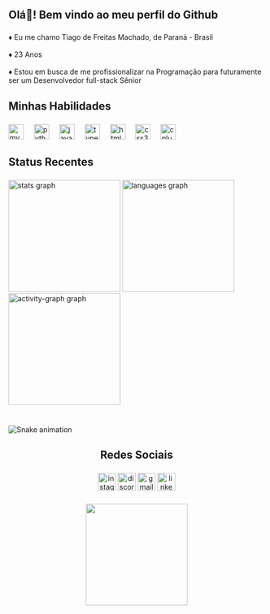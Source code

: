 <h2 align="left">Olá👋! Bem vindo ao meu perfil do Github</h2>

###

<p align="left">♦ Eu me chamo Tiago de Freitas Machado, de Paraná - Brasil<br><br>♦ 23 Anos<br><br>♦ Estou em busca de me profissionalizar na Programação para futuramente ser um Desenvolvedor full-stack Sênior</p>

###

<h2 align="left">Minhas Habilidades</h2>

###

<div align="left">
  <img src="https://cdn.jsdelivr.net/gh/devicons/devicon/icons/mysql/mysql-original.svg" height="30" alt="mysql logo"  />
  <img width="12" />
  <img src="https://cdn.jsdelivr.net/gh/devicons/devicon/icons/python/python-original.svg" height="30" alt="python logo"  />
  <img width="12" />
  <img src="https://cdn.jsdelivr.net/gh/devicons/devicon/icons/javascript/javascript-original.svg" height="30" alt="javascript logo"  />
  <img width="12" />
  <img src="https://cdn.jsdelivr.net/gh/devicons/devicon/icons/typescript/typescript-original.svg" height="30" alt="typescript logo"  />
  <img width="12" />
  <img src="https://cdn.jsdelivr.net/gh/devicons/devicon/icons/html5/html5-original.svg" height="30" alt="html5 logo"  />
  <img width="12" />
  <img src="https://cdn.jsdelivr.net/gh/devicons/devicon/icons/css3/css3-original.svg" height="30" alt="css3 logo"  />
  <img width="12" />
  <img src="https://cdn.jsdelivr.net/gh/devicons/devicon/icons/cplusplus/cplusplus-original.svg" height="30" alt="cplusplus logo"  />
</div>

###

<h2 align="left">Status Recentes</h2>

###

<div align="left">
  <img src="https://github-readme-stats.vercel.app/api?username=SrFearless&hide_title=false&hide_rank=true&show_icons=false&include_all_commits=false&count_private=true&disable_animations=false&theme=gotham&locale=pt-br&hide_border=true" height="220" alt="stats graph"  />
  <img src="https://github-readme-stats.vercel.app/api/top-langs?username=SrFearless&locale=pt-br&hide_title=false&layout=compact&card_width=320&langs_count=5&theme=gotham&hide_border=true&custom_title=Linguagens%20mais%20Usadas" height="220" alt="languages graph"  />
  <img src="https://github-readme-activity-graph.vercel.app/graph?username=SrFearless&area=false&hide_border=true&hide_title=true&theme=gotham" height="220" alt="activity-graph graph"  />
</div>

###

<br clear="both">

<img src="https://raw.githubusercontent.com/SrFearless/SrFearless/output/snake.svg" alt="Snake animation" />

###

<h2 align="center">Redes Sociais</h2>

###

<div align="center">
  <img src="https://img.shields.io/static/v1?message=Instagram&logo=instagram&label=&color=E4405F&logoColor=white&labelColor=&style=for-the-badge" height="35" alt="instagram logo"  />
  <img src="https://img.shields.io/static/v1?message=Discord&logo=discord&label=&color=7289DA&logoColor=white&labelColor=&style=for-the-badge" height="35" alt="discord logo"  />
  <img src="https://img.shields.io/static/v1?message=Gmail&logo=gmail&label=&color=D14836&logoColor=white&labelColor=&style=for-the-badge" height="35" alt="gmail logo"  />
  <img src="https://img.shields.io/static/v1?message=LinkedIn&logo=linkedin&label=&color=0077B5&logoColor=white&labelColor=&style=for-the-badge" height="35" alt="linkedin logo"  />
</div>

###

<div align="center">
  <img height="200" src="https://blogger.googleusercontent.com/img/b/R29vZ2xl/AVvXsEik4bmh_H8L93Lx_BrFmJHaRHPTgSp5VePEXMuYJpZTLXTW21OrUNIYHQ9Nls_Aov3B8vuWoCw3qje4NwTjz74tK_JFQRCHEqVKIA1Gz2AmdiNI0Z8DdwCdyMIGlgp2DvLrLMyMshe-mdA/s1600/4.gif"  />
</div>

###
